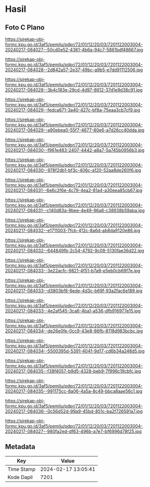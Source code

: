 # Hasil

## Foto C Plano

https://sirekap-obj-formc.kpu.go.id/3af5/pemilu/pdpr/72/01/12/20/03/7201122003004-20240217-084027--50cd0e52-4361-4b6a-94c7-5861bdf48667.jpg

https://sirekap-obj-formc.kpu.go.id/3af5/pemilu/pdpr/72/01/12/20/03/7201122003004-20240217-084028--2d842a57-2e37-49bc-a9b5-e7dd91112506.jpg

https://sirekap-obj-formc.kpu.go.id/3af5/pemilu/pdpr/72/01/12/20/03/7201122003004-20240217-084028--3b4c183e-29cd-4d97-8612-37d1e9d38c91.jpg

https://sirekap-obj-formc.kpu.go.id/3af5/pemilu/pdpr/72/01/12/20/03/7201122003004-20240217-084029--fedca671-3a40-427c-bf8a-75eaa3cb7cf9.jpg

https://sirekap-obj-formc.kpu.go.id/3af5/pemilu/pdpr/72/01/12/20/03/7201122003004-20240217-084029--a90ebea0-55f7-4677-80e6-a7d26cc40dda.jpg

https://sirekap-obj-formc.kpu.go.id/3af5/pemilu/pdpr/72/01/12/20/03/7201122003004-20240217-084030--f961e483-2407-4442-a8a7-5a745b0956b3.jpg

https://sirekap-obj-formc.kpu.go.id/3af5/pemilu/pdpr/72/01/12/20/03/7201122003004-20240217-084030--978f2db1-bf3c-406c-a120-52aa8de260f6.jpg

https://sirekap-obj-formc.kpu.go.id/3af5/pemilu/pdpr/72/01/12/20/03/7201122003004-20240217-084031--6e6c2f6e-4c79-4ea2-81a4-a30eea85cb67.jpg

https://sirekap-obj-formc.kpu.go.id/3af5/pemilu/pdpr/72/01/12/20/03/7201122003004-20240217-084031--c140d83a-9bee-4e49-96a6-c38938b59aba.jpg

https://sirekap-obj-formc.kpu.go.id/3af5/pemilu/pdpr/72/01/12/20/03/7201122003004-20240217-084032--e1711003-7fcb-412c-8a6d-ab8da9120e86.jpg

https://sirekap-obj-formc.kpu.go.id/3af5/pemilu/pdpr/72/01/12/20/03/7201122003004-20240217-084032--644849fb-2c54-4792-9c08-5130fae36d22.jpg

https://sirekap-obj-formc.kpu.go.id/3af5/pemilu/pdpr/72/01/12/20/03/7201122003004-20240217-084033--3e22acfc-9821-4f51-b7a9-e5eb0cb69f7e.jpg

https://sirekap-obj-formc.kpu.go.id/3af5/pemilu/pdpr/72/01/12/20/03/7201122003004-20240217-084033--d3803bf8-6ede-4d3c-b69f-93a2fac6e189.jpg

https://sirekap-obj-formc.kpu.go.id/3af5/pemilu/pdpr/72/01/12/20/03/7201122003004-20240217-084033--4e2af545-3ca6-4ba1-a536-dfb916977e15.jpg

https://sirekap-obj-formc.kpu.go.id/3af5/pemilu/pdpr/72/01/12/20/03/7201122003004-20240217-084034--de26e0fe-0cc9-43e8-86fb-8118d983bcbc.jpg

https://sirekap-obj-formc.kpu.go.id/3af5/pemilu/pdpr/72/01/12/20/03/7201122003004-20240217-084034--5500395d-5391-4041-9d17-cd6b34a248d5.jpg

https://sirekap-obj-formc.kpu.go.id/3af5/pemilu/pdpr/72/01/12/20/03/7201122003004-20240217-084035--f38f4057-b9d5-4328-beb9-7f996c19cbfc.jpg

https://sirekap-obj-formc.kpu.go.id/3af5/pemilu/pdpr/72/01/12/20/03/7201122003004-20240217-084035--991175cc-8a06-4a5a-8c49-bbca8aae56c1.jpg

https://sirekap-obj-formc.kpu.go.id/3af5/pemilu/pdpr/72/01/12/20/03/7201122003004-20240217-084036--0c56d52d-99a9-45bd-851c-ba2f726591a7.jpg

https://sirekap-obj-formc.kpu.go.id/3af5/pemilu/pdpr/72/01/12/20/03/7201122003004-20240217-084027--980fa2ed-df63-496b-a7e7-bf6996d78f25.jpg


## Metadata

| Key        | Value               |
| ---------- | ------------------- |
| Time Stamp | 2024-02-17 13:05:41 |
| Kode Dapil | 7201                |



